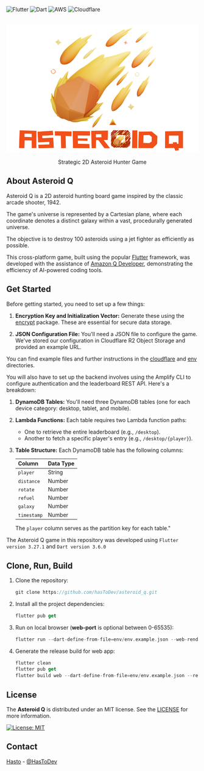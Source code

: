 ![Flutter](https://img.shields.io/badge/Flutter-%2302569B.svg?style=for-the-badge&logo=Flutter&logoColor=white)
![Dart](https://img.shields.io/badge/dart-%230175C2.svg?style=for-the-badge&logo=dart&logoColor=white)
![AWS](https://img.shields.io/badge/AWS-%23FF9900.svg?style=for-the-badge&logo=amazon-web-services&logoColor=white)
![Cloudflare](https://img.shields.io/badge/Cloudflare-F38020?style=for-the-badge&logo=Cloudflare&logoColor=white)

<br>
<div align="center">
<img src="asteroid_q.jpg" alt="Asteroid Q" width="533">
<p align="center">Strategic 2D Asteroid Hunter Game</p>
</div>

## About Asteroid Q

Asteroid Q is a 2D asteroid hunting board game inspired by the classic arcade shooter, 1942.

The game's universe is represented by a Cartesian plane, where each coordinate denotes a distinct galaxy within a vast, procedurally generated universe.

The objective is to destroy 100 asteroids using a jet fighter as efficiently as possible.

This cross-platform game, built using the popular [Flutter](https://flutter.dev) framework, was developed with the assistance of [Amazon Q Developer](https://aws.amazon.com/q/developer/), demonstrating the efficiency of AI-powered coding tools.

## Get Started

Before getting started, you need to set up a few things:

1. **Encryption Key and Initialization Vector:** Generate these using the [encrypt](https://pub.dev/packages/encrypt)
   package. These are essential for secure data storage.

2. **JSON Configuration File:** You'll need a JSON file to configure the game. We've stored our configuration in Cloudflare R2 Object Storage and provided an example URL.

You can find example files and further instructions in the [cloudflare](cloudflare/config.example.json) and [env](env/env.example.json) directories.

You will also have to set up the backend involves using the Amplify CLI to configure authentication and the leaderboard REST API. Here's a breakdown:

1. **DynamoDB Tables:** You'll need three DynamoDB tables (one for each device category: desktop, tablet, and mobile).

2. **Lambda Functions:** Each table requires two Lambda function paths:
   * One to retrieve the entire leaderboard (e.g., `/desktop`).
   * Another to fetch a specific player's entry (e.g., `/desktop/{player}`).

3. **Table Structure:**  Each DynamoDB table has the following columns:

   | Column     | Data Type |
   |------------|-----------|
   | `player`   | String    |
   | `distance` | Number    |
   | `rotate`   | Number    |
   | `refuel`   | Number    |
   | `galaxy`   | Number    |
   | `timestamp`| Number    |

   The `player` column serves as the partition key for each table."

The Asteroid Q game in this repository was developed using `Flutter version 3.27.1` and `Dart version 3.6.0`

## Clone, Run, Build

1. Clone the repository:
    ```dart
    git clone https://github.com/hasToDev/asteroid_q.git
    ```

2. Install all the project dependencies:
   ```dart
   flutter pub get
   ```

3. Run on local browser (**web-port** is optional between 0-65535):
   ```dart
   flutter run --dart-define-from-file=env/env.example.json --web-renderer canvaskit -d web-server --web-port 7777
   ```

4. Generate the release build for web app:
   ```dart
   flutter clean
   flutter pub get
   flutter build web --dart-define-from-file=env/env.example.json --release
   ```

## License

The **Asteroid Q** is distributed under an MIT license. See the [LICENSE](LICENSE) for more information.

[![License: MIT](https://img.shields.io/badge/License-MIT-yellow.svg)](https://opensource.org/licenses/MIT)

## Contact

[Hasto](https://github.com/hasToDev) - [@HasToDev](https://twitter.com/HasToDev)